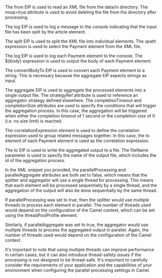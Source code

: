 The from EIP is used to read an XML file from the data/in directory. The noop=true attribute is used to 
avoid deleting the file from the directory after processing.

The log EIP is used to log a message to the console indicating that the input file has been split by 
the article element.

The split EIP is used to split the XML file into individual elements. The xpath expression is used to select the 
Payment element from the XML file.

The log EIP is used to log each Payment element to the console. The ${body} expression is used to output the 
body of each Payment element.

The convertBodyTo EIP is used to convert each Payment element to a string. This is necessary because the aggregate 
EIP expects strings as input.

The aggregate EIP is used to aggregate the processed elements into a single output file. The strategyRef attribute 
is used to reference an aggregator strategy defined elsewhere. The completionTimeout and completionSize attributes 
are used to specify the conditions that will trigger the aggregation process. In this case, the aggregation will be 
triggered when either the completion timeout of 1 second or the completion size of 0 (i.e. no size limit) is reached.

The correlationExpression element is used to define the correlation expression used to group related messages 
together. In this case, the to element of each Payment element is used as the correlation expression.

The to EIP is used to write the aggregated output to a file. The fileName parameter is used to specify the name 
of the output file, which includes the id of the aggregation process.



In the XML snippet you provided, the parallelProcessing and parallelAggregate attributes are both set to false, 
which means that the splitter and aggregator will use a single thread for processing. This means that each element 
will be processed sequentially by a single thread, and the aggregation of the output will also be done sequentially 
by the same thread.

If parallelProcessing was set to true, then the splitter would use multiple threads to process each element in parallel. 
The number of threads used would depend on the configuration of the Camel context, which can be set using the 
threadPoolProfile element.

Similarly, if parallelAggregate was set to true, the aggregator would use multiple threads to process the aggregated 
output in parallel. Again, the number of threads used would depend on the configuration of the Camel context.

It's important to note that using multiple threads can improve performance in certain cases, but it can also introduce 
thread-safety issues if the processing is not designed to be thread-safe. It's important to carefully consider the requirements of your application and the capabilities of your environment when configuring the parallel processing settings in Camel.

